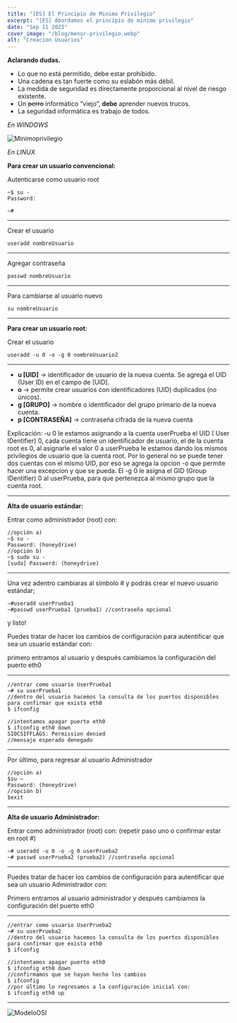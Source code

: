 ```yaml
---
title: "[ES] El Principio de Minimo Privilegio"
excerpt: "[ES] Abordamos el principio de minimo privilegio"
date: "Sep 11 2023"
cover_image: "/blog/menor-privilegio.webp"
alt: "Creacion Usuarios"
---
```


**Aclarando dudas.**

- Lo que no está permitido, debe estar prohibido.
- Una cadena es tan fuerte como su eslabón más débil.
- La medida de seguridad es directamente proporcional al nivel de riesgo existente.
- Un ~~perro~~ informático “viejo”, **debe** aprender nuevos trucos.
- La seguridad informática es trabajo de todos.

*En WINDOWS*

  ![Minimoprivilegio](https://i.ibb.co/nLqgQRQ/image.png)

*En LINUX*

**Para crear un usuario convencional:**

Autenticarse como usuario root

```
~$ su -
Password:

~#

```

___

Crear el usuario

~~~
useradd nombreUsuario

~~~

___

Agregar contraseña

```
passwd nombreUsuario

```

___

Para cambiarse al usuario nuevo

```
su nombreUsuario

```
___

**Para crear un usuario root:**

Crear el usuario

```
useradd -u 0 -o -g 0 nombreUsuario2

```

___

- **u [UID]** -> identificador de usuario de la nueva cuenta. Se agrega el UID (User ID) en el campo de [UID].
- **o** -> permite crear usuarios con identificadores (UID) duplicados (no únicos).
- **g [GRUPO]** -> nombre o identificador del grupo primario de la nueva cuenta.
- **p [CONTRASEÑA]** -> contraseña cifrada de la nueva cuenta

Explicación: -u 0 le estamos asignando a la cuenta userPrueba el UID ( User IDentifier) 0, cada cuenta tiene un identificador de usuario, el de la cuenta root es 0, al asignarle el valor 0 a userPrueba le estamos dando los mismos privilegios de usuario que la cuenta root. Por lo general no se puede tener dos cuentas con el mismo UID, por eso se agrega la opcion -o que permite hacer una excepcion y que se pueda. El -g 0 le asigna el GID (Group IDentifier) 0 al userPrueba, para que pertenezca al mismo grupo que la cuenta root.

___

**Alta de usuario estándar:**

Entrar como administrador (root) con:

```
//opción a)
~$ su -
Password: (honeydrive)
//opción b)
~$ sudo su -
[sudo] Password: (honeydrive)

```

___


Una vez adentro cambiaras al símbolo # y podrás crear el nuevo usuario estándar;

```
~#useradd userPrueba1
~#passwd userPrueba1 (prueba1) //contraseña opcional

```

y listo!

Puedes tratar de hacer los cambios de configuración para autentificar que sea un usuario estándar con:

primero entramos al usuario y después cambiamos la configuración del puerto eth0

___

```
//entrar como usuario UserPrueba1
~# su userPrueba1
//dentro del usuario hacemos la consulta de los puertos disponibles para confirmar que exista eth0
$ ifconfig

//intentamos apagar puerto eth0
$ ifconfig eth0 down
SIOCSIFFLAGS: Permission denied
//mensaje esperado denegado

```

___

Por último, para regresar al usuario Administrador

```
//opción a)
$su –
Password: (honeydrive)
//opción b)
$exit
```

___

**Alta de usuario Administrador:**

Entrar como administrador (root) con: (repetir paso uno o confirmar estar en root #)

```
~# useradd -u 0 -o -g 0 userPrueba2
~# passwd userPrueba2 (prueba2) //contraseña opcional

```

___

Puedes tratar de hacer los cambios de configuración para autentificar que sea un usuario Administrador con:

Primero entramos al usuario administrador y después cambiamos la configuración del puerto eth0

___

```
//entrar como usuario UserPrueba2
~# su userPrueba2
//dentro del usuario hacemos la consulta de los puertos disponibles para confirmar que exista eth0
$ ifconfig

//intentamos apagar puerto eth0
$ ifconfig eth0 down
//confirmamos que se hayan hecho los cambios
$ ifconfig
//por último lo regresamos a la configuración inicial con:
$ ifconfig eth0 up
```

___

  ![ModeloOSI](https://i.ibb.co/gwkMPTV/image.png)